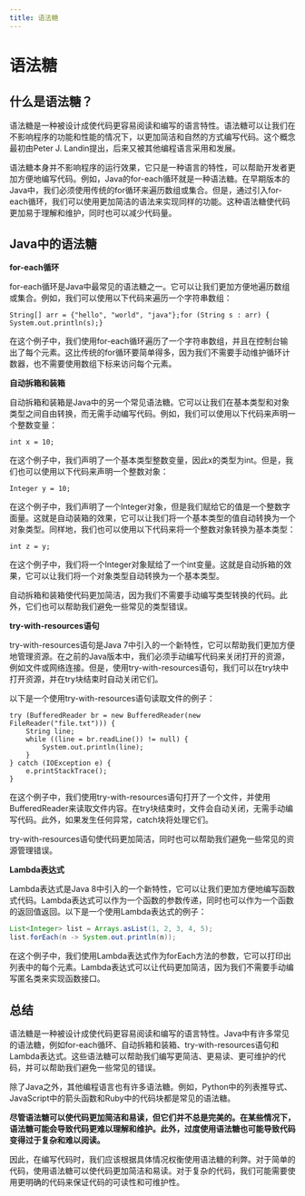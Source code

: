 ```yaml
---
title: 语法糖
---
```



# 语法糖

## 什么是语法糖？

语法糖是一种被设计成使代码更容易阅读和编写的语言特性。语法糖可以让我们在不影响程序的功能和性能的情况下，以更加简洁和自然的方式编写代码。这个概念最初由Peter J. Landin提出，后来又被其他编程语言采用和发展。

语法糖本身并不影响程序的运行效果，它只是一种语言的特性，可以帮助开发者更加方便地编写代码。例如，Java的for-each循环就是一种语法糖。在早期版本的Java中，我们必须使用传统的for循环来遍历数组或集合。但是，通过引入for-each循环，我们可以使用更加简洁的语法来实现同样的功能。这种语法糖使代码更加易于理解和维护，同时也可以减少代码量。

## Java中的语法糖



**for-each循环**

for-each循环是Java中最常见的语法糖之一。它可以让我们更加方便地遍历数组或集合。例如，我们可以使用以下代码来遍历一个字符串数组：

```
String[] arr = {"hello", "world", "java"};for (String s : arr) {    System.out.println(s);}
```

在这个例子中，我们使用for-each循环遍历了一个字符串数组，并且在控制台输出了每个元素。这比传统的for循环要简单得多，因为我们不需要手动维护循环计数器，也不需要使用数组下标来访问每个元素。

**自动拆箱和装箱**

自动拆箱和装箱是Java中的另一个常见语法糖。它可以让我们在基本类型和对象类型之间自由转换，而无需手动编写代码。例如，我们可以使用以下代码来声明一个整数变量：

```
int x = 10;
```

在这个例子中，我们声明了一个基本类型整数变量，因此x的类型为int。但是，我们也可以使用以下代码来声明一个整数对象：

```
Integer y = 10;
```

在这个例子中，我们声明了一个Integer对象，但是我们赋给它的值是一个整数字面量。这就是自动装箱的效果，它可以让我们将一个基本类型的值自动转换为一个对象类型。同样地，我们也可以使用以下代码来将一个整数对象转换为基本类型：

```
int z = y;
```

在这个例子中，我们将一个Integer对象赋给了一个int变量。这就是自动拆箱的效果，它可以让我们将一个对象类型自动转换为一个基本类型。

自动拆箱和装箱使代码更加简洁，因为我们不需要手动编写类型转换的代码。此外，它们也可以帮助我们避免一些常见的类型错误。

**try-with-resources语句**

try-with-resources语句是Java 7中引入的一个新特性，它可以帮助我们更加方便地管理资源。在之前的Java版本中，我们必须手动编写代码来关闭打开的资源，例如文件或网络连接。但是，使用try-with-resources语句，我们可以在try块中打开资源，并在try块结束时自动关闭它们。

以下是一个使用try-with-resources语句读取文件的例子：

```
try (BufferedReader br = new BufferedReader(new FileReader("file.txt"))) {
	String line;
	while ((line = br.readLine()) != null) {
		System.out.println(line);
	}
} catch (IOException e) {
	e.printStackTrace();
}
```

在这个例子中，我们使用try-with-resources语句打开了一个文件，并使用BufferedReader来读取文件内容。在try块结束时，文件会自动关闭，无需手动编写代码。此外，如果发生任何异常，catch块将处理它们。

try-with-resources语句使代码更加简洁，同时也可以帮助我们避免一些常见的资源管理错误。

**Lambda表达式**

Lambda表达式是Java 8中引入的一个新特性，它可以让我们更加方便地编写函数式代码。Lambda表达式可以作为一个函数的参数传递，同时也可以作为一个函数的返回值返回。以下是一个使用Lambda表达式的例子：

```java
List<Integer> list = Arrays.asList(1, 2, 3, 4, 5);
list.forEach(n -> System.out.println(n));
```

在这个例子中，我们使用Lambda表达式作为forEach方法的参数，它可以打印出列表中的每个元素。Lambda表达式可以让代码更加简洁，因为我们不需要手动编写匿名类来实现函数接口。

## 总结

语法糖是一种被设计成使代码更容易阅读和编写的语言特性。Java中有许多常见的语法糖，例如for-each循环、自动拆箱和装箱、try-with-resources语句和Lambda表达式。这些语法糖可以帮助我们编写更简洁、更易读、更可维护的代码，并可以帮助我们避免一些常见的错误。

除了Java之外，其他编程语言也有许多语法糖。例如，Python中的列表推导式、JavaScript中的箭头函数和Ruby中的代码块都是常见的语法糖。

**尽管语法糖可以使代码更加简洁和易读，但它们并不总是完美的。在某些情况下，语法糖可能会导致代码更难以理解和维护。此外，过度使用语法糖也可能导致代码变得过于复杂和难以阅读。**

因此，在编写代码时，我们应该根据具体情况权衡使用语法糖的利弊。对于简单的代码，使用语法糖可以使代码更加简洁和易读。对于复杂的代码，我们可能需要使用更明确的代码来保证代码的可读性和可维护性。